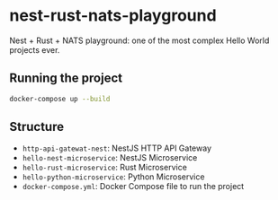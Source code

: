 # nest-rust-nats-playground

Nest + Rust + NATS playground: one of the most complex Hello World projects ever.

## Running the project

```bash
docker-compose up --build
```

## Structure
- `http-api-gatewat-nest`: NestJS HTTP API Gateway
- `hello-nest-microservice`: NestJS Microservice
- `hello-rust-microservice`: Rust Microservice
- `hello-python-microservice`: Python Microservice
- `docker-compose.yml`: Docker Compose file to run the project